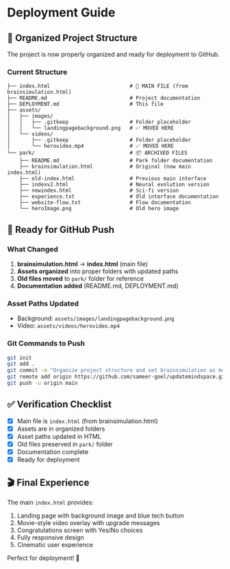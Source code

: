 # Deployment Guide

## 📁 Organized Project Structure

The project is now properly organized and ready for deployment to GitHub.

### Current Structure
```
├── index.html                          # 🎯 MAIN FILE (from brainsimulation.html)
├── README.md                           # Project documentation
├── DEPLOYMENT.md                       # This file
├── assets/
│   ├── images/
│   │   ├── .gitkeep                    # Folder placeholder
│   │   └── landingpagebackground.png   # ✅ MOVED HERE
│   └── videos/
│       ├── .gitkeep                    # Folder placeholder
│       └── herovideo.mp4               # ✅ MOVED HERE
└── park/                               # 📦 ARCHIVED FILES
    ├── README.md                       # Park folder documentation
    ├── brainsimulation.html            # Original (now main index.html)
    ├── old-index.html                  # Previous main interface
    ├── indexv2.html                    # Neural evolution version
    ├── newindex.html                   # Sci-fi version
    ├── experience.txt                  # Old interface documentation
    ├── website-flow.txt                # Flow documentation
    └── heroImage.png                   # Old hero image
```

## 🚀 Ready for GitHub Push

### What Changed
1. **brainsimulation.html** → **index.html** (main file)
2. **Assets organized** into proper folders with updated paths
3. **Old files moved** to `park/` folder for reference
4. **Documentation added** (README.md, DEPLOYMENT.md)

### Asset Paths Updated
- Background: `assets/images/landingpagebackground.png`
- Video: `assets/videos/herovideo.mp4`

### Git Commands to Push
```bash
git init
git add .
git commit -m "Organize project structure and set brainsimulation as main index"
git remote add origin https://github.com/sameer-goel/updatemindspace.git
git push -u origin main
```

## ✅ Verification Checklist

- [x] Main file is `index.html` (from brainsimulation.html)
- [x] Assets are in organized folders
- [x] Asset paths updated in HTML
- [x] Old files preserved in `park/` folder
- [x] Documentation complete
- [x] Ready for deployment

## 🎬 Final Experience

The main `index.html` provides:
1. Landing page with background image and blue tech button
2. Movie-style video overlay with upgrade messages
3. Congratulations screen with Yes/No choices
4. Fully responsive design
5. Cinematic user experience

Perfect for deployment! 🚀